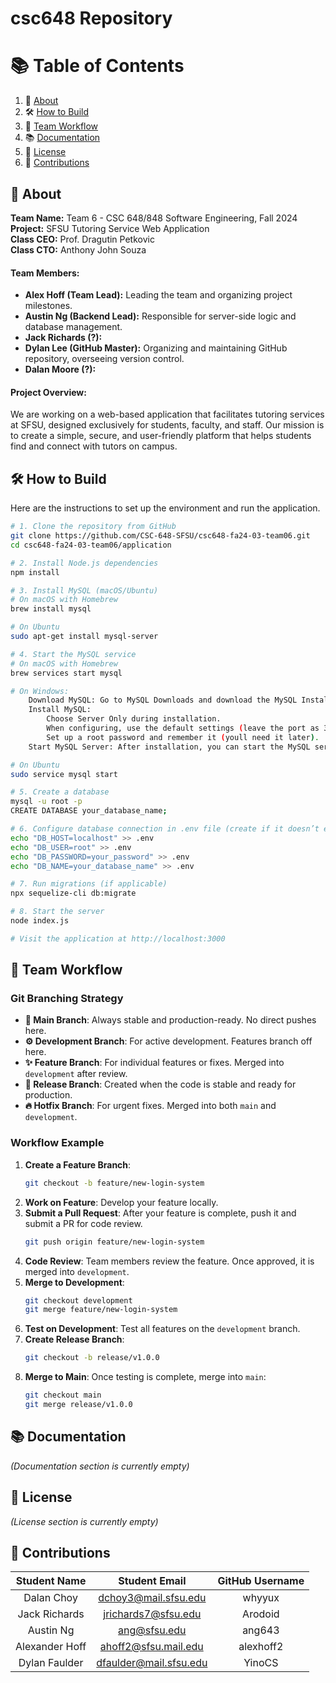 # csc648 Repository

# 📚 Table of Contents
1. 📖 [About](#about)
2. 🛠️ [How to Build](#how-to-build)
3. 👥 [Team Workflow](#team-workflow)
4. 📚 [Documentation](#documentation)
5. 📜 [License](#license)
6. 🤝 [Contributions](#contributions)


## 📖 About

**Team Name:** Team 6 - CSC 648/848 Software Engineering, Fall 2024  
**Project:** SFSU Tutoring Service Web Application  
**Class CEO:** Prof. Dragutin Petkovic  
**Class CTO:** Anthony John Souza

#### Team Members:
- **Alex Hoff (Team Lead):** Leading the team and organizing project milestones.
- **Austin Ng (Backend Lead):** Responsible for server-side logic and database management.
- **Jack Richards (?):** 
- **Dylan Lee (GitHub Master):** Organizing and maintaining GitHub repository, overseeing version control.
- **Dalan Moore (?):**

#### Project Overview:
We are working on a web-based application that facilitates tutoring services at SFSU, designed exclusively for students, faculty, and staff. Our mission is to create a simple, secure, and user-friendly platform that helps students find and connect with tutors on campus.


## 🛠️ How to Build

Here are the instructions to set up the environment and run the application.

```bash
# 1. Clone the repository from GitHub
git clone https://github.com/CSC-648-SFSU/csc648-fa24-03-team06.git
cd csc648-fa24-03-team06/application

# 2. Install Node.js dependencies
npm install

# 3. Install MySQL (macOS/Ubuntu)
# On macOS with Homebrew
brew install mysql

# On Ubuntu
sudo apt-get install mysql-server

# 4. Start the MySQL service
# On macOS with Homebrew
brew services start mysql

# On Windows:
    Download MySQL: Go to MySQL Downloads and download the MySQL Installer for Windows.
    Install MySQL:
        Choose Server Only during installation.
        When configuring, use the default settings (leave the port as 3306).
        Set up a root password and remember it (youll need it later).
    Start MySQL Server: After installation, you can start the MySQL server from the MySQL Workbench or MySQL Command Line Client.

# On Ubuntu
sudo service mysql start

# 5. Create a database
mysql -u root -p
CREATE DATABASE your_database_name;

# 6. Configure database connection in .env file (create if it doesn’t exist)
echo "DB_HOST=localhost" >> .env
echo "DB_USER=root" >> .env
echo "DB_PASSWORD=your_password" >> .env
echo "DB_NAME=your_database_name" >> .env

# 7. Run migrations (if applicable)
npx sequelize-cli db:migrate

# 8. Start the server
node index.js

# Visit the application at http://localhost:3000
```


## 👥 Team Workflow

### Git Branching Strategy

- **🌳 Main Branch**: Always stable and production-ready. No direct pushes here.
- **⚙️ Development Branch**: For active development. Features branch off here.
- **✨ Feature Branch**: For individual features or fixes. Merged into `development` after review.
- **🚀 Release Branch**: Created when the code is stable and ready for production.
- **🔥 Hotfix Branch**: For urgent fixes. Merged into both `main` and `development`.

### Workflow Example

1. **Create a Feature Branch**:
    ```bash
    git checkout -b feature/new-login-system
    ```
2. **Work on Feature**:
    Develop your feature locally.
3. **Submit a Pull Request**:
    After your feature is complete, push it and submit a PR for code review.
    ```bash
    git push origin feature/new-login-system
    ```
4. **Code Review**:
    Team members review the feature. Once approved, it is merged into `development`.
5. **Merge to Development**:
    ```bash
    git checkout development
    git merge feature/new-login-system
    ```
6. **Test on Development**:
    Test all features on the `development` branch.
7. **Create Release Branch**:
    ```bash
    git checkout -b release/v1.0.0
    ```
8. **Merge to Main**:
    Once testing is complete, merge into `main`:
    ```bash
    git checkout main
    git merge release/v1.0.0
    ```


## 📚 Documentation

_(Documentation section is currently empty)_


## 📜 License

_(License section is currently empty)_


## 🤝 Contributions

| Student Name | Student Email | GitHub Username |
|    :---:     |     :---:     |     :---:       |
| Dalan Choy      | dchoy3@mail.sfsu.edu              |  whyyux               |
| Jack Richards      |        jrichards7@sfsu.edu       |        Arodoid         |
| Austin Ng    | ang@sfsu.edu  |    ang643       |
| Alexander Hoff     |   ahoff2@sfsu.mail.edu            |      alexhoff2           |
| Dylan Faulder     |   dfaulder@mail.sfsu.edu            |   YinoCS              |
